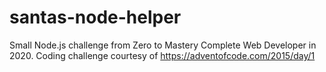 # santas-node-helper
Small Node.js challenge from Zero to Mastery Complete Web Developer in 2020.  Coding challenge courtesy of https://adventofcode.com/2015/day/1
